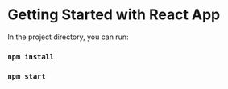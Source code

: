 # Getting Started with React App

In the project directory, you can run:

### `npm install`

### `npm start`